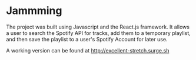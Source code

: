 # Jammming 
The project was built using Javascript and the React.js framework. It allows a user to search the Spotify API for tracks, add them to a temporary playlist, and then save the playlist to a user's Spotify Account for later use.

A working version can be found at http://excellent-stretch.surge.sh
